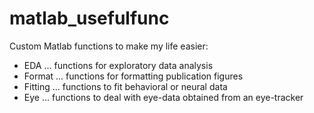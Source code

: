 # matlab_usefulfunc
Custom Matlab functions to make my life easier:
- EDA ... functions for exploratory data analysis
- Format ... functions for formatting publication figures
- Fitting ... functions to fit behavioral or neural data
- Eye ... functions to deal with eye-data obtained from an eye-tracker

